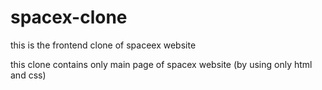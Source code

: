 # spacex-clone
this is the frontend clone of spaceex website

this clone contains only main page of spacex website (by using only html and css)

